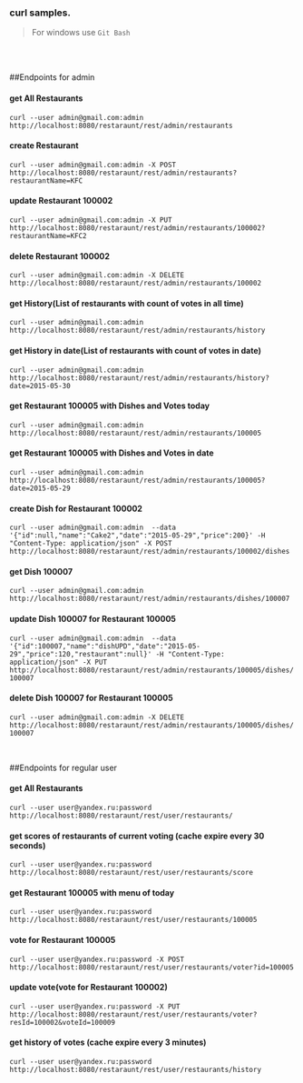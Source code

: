 ### curl samples.
> For windows use `Git Bash`

<br/>
<br/>


##Endpoints for admin

#### get All Restaurants
`curl --user admin@gmail.com:admin http://localhost:8080/restaraunt/rest/admin/restaurants`

#### create Restaurant
`curl --user admin@gmail.com:admin -X POST http://localhost:8080/restaraunt/rest/admin/restaurants?restaurantName=KFC`

#### update Restaurant 100002
`curl --user admin@gmail.com:admin -X PUT http://localhost:8080/restaraunt/rest/admin/restaurants/100002?restaurantName=KFC2`

#### delete Restaurant 100002
`curl --user admin@gmail.com:admin -X DELETE http://localhost:8080/restaraunt/rest/admin/restaurants/100002`

#### get History(List of restaurants with count of votes in all time)
`curl --user admin@gmail.com:admin http://localhost:8080/restaraunt/rest/admin/restaurants/history`

#### get History in date(List of restaurants with count of votes in date)
`curl --user admin@gmail.com:admin http://localhost:8080/restaraunt/rest/admin/restaurants/history?date=2015-05-30`

#### get Restaurant 100005 with Dishes and Votes today
`curl --user admin@gmail.com:admin http://localhost:8080/restaraunt/rest/admin/restaurants/100005`

#### get Restaurant 100005 with Dishes and Votes in date
`curl --user admin@gmail.com:admin http://localhost:8080/restaraunt/rest/admin/restaurants/100005?date=2015-05-29`

#### create Dish for Restaurant 100002
`curl --user admin@gmail.com:admin  --data '{"id":null,"name":"Cake2","date":"2015-05-29","price":200}' -H "Content-Type: application/json" -X POST http://localhost:8080/restaraunt/rest/admin/restaurants/100002/dishes`

#### get Dish 100007
`curl --user admin@gmail.com:admin http://localhost:8080/restaraunt/rest/admin/restaurants/dishes/100007`

#### update Dish 100007 for Restaurant 100005
`curl --user admin@gmail.com:admin  --data '{"id":100007,"name":"dishUPD","date":"2015-05-29","price":120,"restaurant":null}' -H "Content-Type: application/json" -X PUT http://localhost:8080/restaraunt/rest/admin/restaurants/100005/dishes/100007`

#### delete Dish 100007 for Restaurant 100005
`curl --user admin@gmail.com:admin -X DELETE http://localhost:8080/restaraunt/rest/admin/restaurants/100005/dishes/100007`


<br/>

##Endpoints for regular user

#### get All Restaurants
`curl --user user@yandex.ru:password  http://localhost:8080/restaraunt/rest/user/restaurants/`

#### get scores of restaurants of current voting (cache expire every 30 seconds)
`curl --user user@yandex.ru:password  http://localhost:8080/restaraunt/rest/user/restaurants/score`

#### get Restaurant 100005 with menu of today
`curl --user user@yandex.ru:password  http://localhost:8080/restaraunt/rest/user/restaurants/100005`

#### vote for Restaurant 100005
`curl --user user@yandex.ru:password -X POST http://localhost:8080/restaraunt/rest/user/restaurants/voter?id=100005`

#### update vote(vote for Restaurant 100002)
`curl --user user@yandex.ru:password -X PUT http://localhost:8080/restaraunt/rest/user/restaurants/voter?resId=100002&voteId=100009`

#### get history of votes (cache expire every 3 minutes)
`curl --user user@yandex.ru:password  http://localhost:8080/restaraunt/rest/user/restaurants/history`






